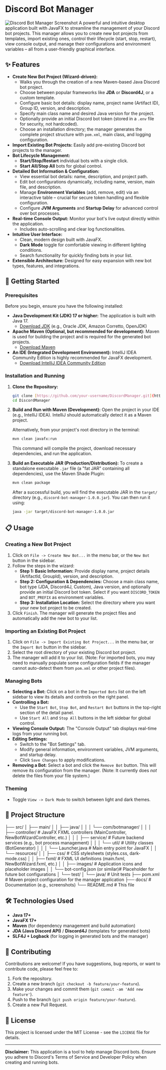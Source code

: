 # Discord Bot Manager

![Discord Bot Manager Screenshot](docs/screenshot.png) A powerful and intuitive desktop application built with JavaFX to streamline the management of your Discord bot projects. This manager allows you to create new bot projects from templates, import existing ones, control their lifecycle (start, stop, restart), view console output, and manage their configurations and environment variables – all from a user-friendly graphical interface.

## ✨ Features

* **Create New Bot Project (Wizard-driven):**
    * Walks you through the creation of a new Maven-based Java Discord bot project.
    * Choose between popular frameworks like **JDA** or **Discord4J**, or a custom template.
    * Configure basic bot details: display name, project name (Artifact ID), Group ID, version, and description.
    * Specify main class name and desired Java version for the project.
    * Optionally provide an initial Discord bot token (stored in a `.env` file for security, not hardcoded).
    * Choose an installation directory; the manager generates the complete project structure with `pom.xml`, main class, and logging configuration.
* **Import Existing Bot Projects:** Easily add pre-existing Discord bot projects to the manager.
* **Bot Lifecycle Management:**
    * **Start/Stop/Restart** individual bots with a single click.
    * **Start All/Stop All** bots for global control.
* **Detailed Bot Information & Configuration:**
    * View essential bot details: name, description, and project path.
    * Edit bot configurations dynamically, including name, version, main file, and description.
    * Manage **Environment Variables** (add, remove, edit) via an interactive table – crucial for secure token handling and flexible configuration.
    * Configure **JVM Arguments** and **Startup Delay** for advanced control over bot processes.
* **Real-time Console Output:** Monitor your bot's live output directly within the application.
    * Includes auto-scrolling and clear log functionalities.
* **Intuitive User Interface:**
    * Clean, modern design built with JavaFX.
    * **Dark Mode** toggle for comfortable viewing in different lighting conditions.
    * Search functionality for quickly finding bots in your list.
* **Extensible Architecture:** Designed for easy expansion with new bot types, features, and integrations.

## 🚀 Getting Started

### Prerequisites

Before you begin, ensure you have the following installed:

* **Java Development Kit (JDK) 17 or higher:** The application is built with Java 17.
    * [Download JDK](https://www.oracle.com/java/technologies/downloads/) (e.g., Oracle JDK, Amazon Corretto, OpenJDK)
* **Apache Maven (Optional, but recommended for development):** Maven is used for building the project and is required for the generated bot projects.
    * [Download Maven](https://maven.apache.org/download.cgi)
* **An IDE (Integrated Development Environment):** IntelliJ IDEA Community Edition is highly recommended for JavaFX development.
    * [Download IntelliJ IDEA Community Edition](https://www.jetbrains.com/idea/download/)

### Installation and Running

1.  **Clone the Repository:**
    ```bash
    git clone [https://github.com/your-username/DiscordManager.git](https://github.com/your-username/DiscordManager.git) # Replace with your repo URL
    cd DiscordManager
    ```

2.  **Build and Run with Maven (Development):**
    Open the project in your IDE (e.g., IntelliJ IDEA). IntelliJ should automatically detect it as a Maven project.

    Alternatively, from your project's root directory in the terminal:
    ```bash
    mvn clean javafx:run
    ```
    This command will compile the project, download necessary dependencies, and run the application.

3.  **Build an Executable JAR (Production/Distribution):**
    To create a standalone executable `.jar` file (a "fat JAR" containing all dependencies), use the Maven Shade Plugin:
    ```bash
    mvn clean package
    ```
    After a successful build, you will find the executable JAR in the `target/` directory (e.g., `discord-bot-manager-1.0.0.jar`). You can then run it using:
    ```bash
    java -jar target/discord-bot-manager-1.0.0.jar
    ```

## 📋 Usage

### Creating a New Bot Project

1.  Click on `File -> Create New Bot...` in the menu bar, or the `New Bot` button in the sidebar.
2.  Follow the steps in the wizard:
    * **Step 1: Basic Information:** Provide display name, project details (ArtifactId, GroupId), version, and description.
    * **Step 2: Configuration & Dependencies:** Choose a main class name, bot type (JDA, Discord4J, Custom), Java version, and optionally provide an initial Discord bot token. Select if you want `DISCORD_TOKEN` and `BOT_PREFIX` as environment variables.
    * **Step 3: Installation Location:** Select the directory where you want your new bot project to be created.
3.  Click `Finish`. The manager will generate the project files and automatically add the new bot to your list.

### Importing an Existing Bot Project

1.  Click on `File -> Import Existing Bot Project...` in the menu bar, or the `Import Bot` button in the sidebar.
2.  Select the root directory of your existing Discord bot project.
3.  The manager will add it to your list. (Note: For imported bots, you may need to manually populate some configuration fields if the manager cannot auto-detect them from `pom.xml` or other project files).

### Managing Bots

* **Selecting a Bot:** Click on a bot in the `Imported Bots` list on the left sidebar to view its details and controls on the right panel.
* **Controlling a Bot:**
    * Use the `Start Bot`, `Stop Bot`, and `Restart Bot` buttons in the top-right section of the detail panel.
    * Use `Start All` and `Stop All` buttons in the left sidebar for global control.
* **Viewing Console Output:** The "Console Output" tab displays real-time logs from your running bot.
* **Editing Settings:**
    * Switch to the "Bot Settings" tab.
    * Modify general information, environment variables, JVM arguments, and startup delay.
    * Click `Save Changes` to apply modifications.
* **Removing a Bot:** Select a bot and click the `Remove Bot` button. This will remove its configuration from the manager. (Note: It currently does *not* delete the files from your file system.)

### Theming

* Toggle `View -> Dark Mode` to switch between light and dark themes.

## 📁 Project Structure
├── src/
│   ├── main/
│   │   ├── java/
│   │   │   └── com/botmanager/
│   │   │       ├── controller/             # JavaFX FXML controllers (MainController, NewBotWizardController, etc.)
│   │   │       ├── service/                # Future backend services (e.g., bot process management)
│   │   │       └── util/                   # Utility classes (BotGenerator)
│   │   │           └── Launcher.java       # Main entry point for JavaFX
│   │   └── resources/
│   │       ├── css/                        # CSS stylesheets (styles.css, dark-mode.css)
│   │       ├── fxml/                       # FXML UI definitions (main.fxml, NewBotWizard.fxml, etc.)
│   │       ├── images/                     # Application icons and placeholder images
│   │       └── bot-config.json (or similar)# Placeholder for future bot configurations
│   └── test/
│       └── java/                           # Unit tests
├── pom.xml                                 # Maven project configuration for the manager application
├── docs/                                   # Documentation (e.g., screenshots)
└── README.md                               # This file

## 🛠️ Technologies Used

* **Java 17+**
* **JavaFX 17+**
* **Maven** (for dependency management and build automation)
* **JDA (Java Discord API)** / **Discord4J** (templates for generated bots)
* **SLF4J + Logback** (for logging in generated bots and the manager)

## 🤝 Contributing

Contributions are welcome! If you have suggestions, bug reports, or want to contribute code, please feel free to:

1.  Fork the repository.
2.  Create a new branch (`git checkout -b feature/your-feature`).
3.  Make your changes and commit them (`git commit -am 'Add new feature'`).
4.  Push to the branch (`git push origin feature/your-feature`).
5.  Create a new Pull Request.

## 📄 License

This project is licensed under the MIT License - see the `LICENSE` file for details.

---
**Disclaimer:** This application is a tool to help manage Discord bots. Ensure you adhere to Discord's Terms of Service and Developer Policy when creating and running bots.
